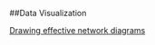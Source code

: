##Data Visualization


[Drawing effective network diagrams](https://www.auvik.com/media/blog/effective-network-diagrams/)